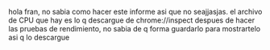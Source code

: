 hola fran, no sabia como hacer este informe asi que no seajjasjas.
el archivo de CPU que hay es lo q descargue de chrome://inspect despues de hacer las pruebas de rendimiento, no sabia de q forma guardarlo para mostrartelo asi q lo descargue
